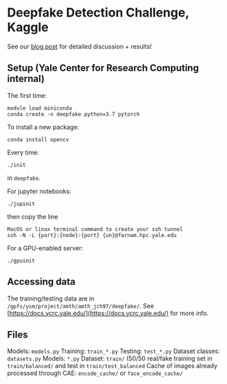 # Deepfake Detection Challenge, Kaggle

See our [blog post](https://medium.com/@johnchrishays/deepfake-detection-with-transformer-based-architectures-in-pytorch-f057a037bbaf) for detailed discussion + results!

## Setup (Yale Center for Research Computing internal)

The first time:
```
module load miniconda
conda create -n deepfake python=3.7 pytorch
```

To install a new package:
```
conda install opencv
```

Every time:
```
./init
```
in `deepfake`.

For jupyter notebooks:
```
./jupinit
```
then copy the line
```
MacOS or linux terminal command to create your ssh tunnel
ssh -N -L {port}:{node}:{port} {un}@farnam.hpc.yale.edu
```
For a GPU-enabled server:
```
./gpuinit
```

## Accessing data
The training/testing data are in `/gpfs/ysm/project/amth/amth_jch97/deepfake/`. See [https://docs.ycrc.yale.edu/](https://docs.ycrc.yale.edu/) for more info.

## Files
Models: `models.py`
Training: `train_*.py`
Testing: `test_*.py`
Dataset classes: `datasets.py`
Models: `*.py`
Dataset: `train/` (50/50 real/fake training set in `train/balanced/` and test in `train/test_balanced`
Cache of images already processed through CAE: `encode_cache/` or `face_encode_cache/`
